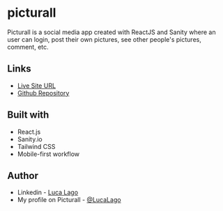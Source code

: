 # picturall
Picturall is a social media app created with ReactJS and Sanity where an user can login, post their own pictures, see other people's pictures, comment, etc.

## Links

- [Live Site URL](https://ll-picturall.netlify.app)
- [Github Repository](https://github.com/lkl03/picturall)


## Built with

- React.js
- Sanity.io
- Tailwind CSS
- Mobile-first workflow

## Author

- Linkedin - [Luca Lago](https://www.linkedin.com/in/luca-lago-678434222/)
- My profile on Picturall - [@LucaLago](https://ll-picturall.netlify.app/user-profile/104293279805278412025)

